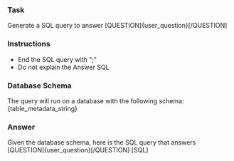### Task
Generate a SQL query to answer [QUESTION]{user_question}[/QUESTION]

### Instructions
- End the SQL query with ";"
- Do not explain the Answer SQL

### Database Schema
The query will run on a database with the following schema:
{table_metadata_string}

### Answer
Given the database schema, here is the SQL query that answers [QUESTION]{user_question}[/QUESTION]
[SQL]
